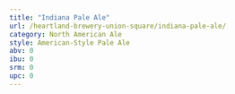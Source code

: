 ```yaml
---
title: "Indiana Pale Ale"
url: /heartland-brewery-union-square/indiana-pale-ale/
category: North American Ale
style: American-Style Pale Ale
abv: 0
ibu: 0
srm: 0
upc: 0
---
```


